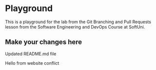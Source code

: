 # Playground
This is a playground for the lab from the Git Branching and Pull Requests lesson from the Software Engineering and DevOps Course at SoftUni.

## Make your changes here
Updated README.md file

Hello from website conflict
